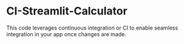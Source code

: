 # CI-Streamlit-Calculator
This code leverages continuous integration or CI to enable seamless integration in your app once changes are made.
